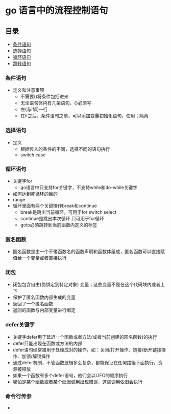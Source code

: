 go 语言中的流程控制语句
===================

 目录
--------
 + [条件语句]()
 + [选择语句]()
 + [循环语句]()
 + [跳转语句]()


### 条件语句
+ 定义和注意事项
  - 不需要()将条件包括进来
  - 无论语句体内有几条语句，{}必须写
  - 左{与if同一行
  - 在if之后，条件语句之前，可以添加变量初始化语句，使用；隔离
### 选择语句
+ 定义
  - 根据传入的条件的不同，选择不同的语句执行
  - switch case
### 循环语句
+ 关键字for
  - go语言中只支持for关键字，不支持while和do-while关键字
+ 如何达到死循环的目的
+ range
+ 循环里面有两个关键操作break和continue
  - break是跳出当前循环。可用于for switch select
  - continue是跳出本次循环 只可用于for循环
  - goto必须跳转到当前函数内定义的标签

### 匿名函数
+ 匿名函数是由一个不带函数名的函数声明和函数体组成，匿名函数可以直接赋值给一个变量或者直接执行

### 闭包
+ 闭包包含自由(伪绑定到特定对象) 变量；这些变量不是在这个代码块内或者上下
+ 保护了匿名函数内部生成的变量
+ 返回了一个匿名函数
+ 返回的函数与内部变量进行绑定

### defer关键字
+ 关键字defer用于延迟一个函数或者方法(或者当前创建的匿名函数)的执行
+ defer只能出现在函数或方法的内部
+ defer语句经常被用于处理成对的操作，如：关闭/打开操作、链接/断开链接操作、加锁/解锁操作
+ 通过defer机制，不管函数逻辑多么复杂，都能保证在任何路径下面执行，资源被释放
+ 如果一个函数有多个defer语句，他们会以LIFO的顺序执行
+ 哪怕是某个函数或者某个延迟调用出现错误，这些调用依旧会执行

### 命令行传参
+
